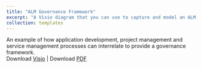 ```yaml
---
title: "ALM Governance Framework"
excerpt: "A Visio diagram that you can use to capture and model an ALM Governance framework"
collection: templates
---
```


An example of how application development, project management and service management processes can interrelate to provide a governance framework.<br/>
Download [Visio](/files/ALM-Governance-Framework.vsd) | Download [PDF](/files/ALM-Governance-Framework.pdf)
